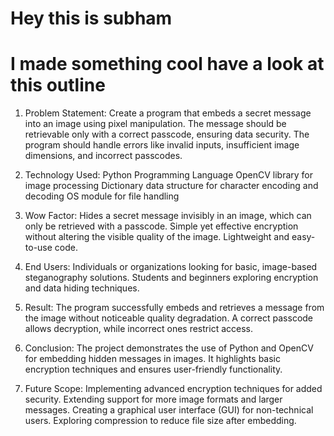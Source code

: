 # Hey this is subham
# I made something cool have a look at this outline

1. Problem Statement:
Create a program that embeds a secret message into an image using pixel manipulation. The message should be retrievable only with a correct passcode, ensuring data security. The program should handle errors like invalid inputs, insufficient image dimensions, and incorrect passcodes.

2. Technology Used:
Python Programming Language
OpenCV library for image processing
Dictionary data structure for character encoding and decoding
OS module for file handling

3. Wow Factor:
Hides a secret message invisibly in an image, which can only be retrieved with a passcode.
Simple yet effective encryption without altering the visible quality of the image.
Lightweight and easy-to-use code.

4. End Users:
Individuals or organizations looking for basic, image-based steganography solutions.
Students and beginners exploring encryption and data hiding techniques.

5. Result:
The program successfully embeds and retrieves a message from the image without noticeable quality degradation. A correct passcode allows decryption, while incorrect ones restrict access.

6. Conclusion:
The project demonstrates the use of Python and OpenCV for embedding hidden messages in images. It highlights basic encryption techniques and ensures user-friendly functionality.

8. Future Scope:
Implementing advanced encryption techniques for added security.
Extending support for more image formats and larger messages.
Creating a graphical user interface (GUI) for non-technical users.
Exploring compression to reduce file size after embedding.
